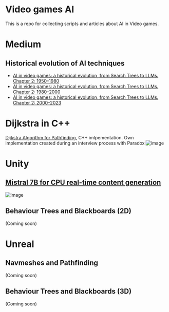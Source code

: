 # Video games AI
This is a repo for collecting scripts and articles about AI in Video games.

# Medium
## Historical evolution of AI techniques
- [AI in video games: a historical evolution, from Search Trees to LLMs. Chapter 2: 1950–1980](https://medium.com/@jjmcarrascosa/ai-in-video-games-a-historical-evolution-from-search-trees-to-llms-chapter-1-1950-1980-f3b04d6e9dc8)
- [AI in video games: a historical evolution, from Search Trees to LLMs. Chapter 2: 1980–2000](https://medium.com/@jjmcarrascosa/ai-in-video-games-a-historical-evolution-from-search-trees-to-llms-chapter-2-1980-2000-341bc31860d9)
- [AI in video games: a historical evolution, from Search Trees to LLMs. Chapter 2: 2000–2023](https://medium.com/@jjmcarrascosa/ai-in-video-games-a-historical-evolution-from-search-trees-to-llms-chapter-3-2000-2023-ae286c975387)

# Dijkstra in C++
[Dijkstra Algorithm for Pathfinding](https://github.com/josejuanmartinez/videogamesAI/tree/main/DijkstraPathFindingC%2B%2B), C++ imlpementation. Own implementation created during an interview process with Paradox
![image](https://github.com/josejuanmartinez/videogamesAI/assets/36634572/cfa8f50d-ccdd-46f7-a22a-b9c96055e124)

# Unity
## [Mistral 7B for CPU real-time content generation](https://github.com/josejuanmartinez/videogamesAI/tree/main/Mistral7BForUnity)
![image](https://github.com/josejuanmartinez/videogamesAI/assets/36634572/8d12f4d9-a230-4386-a08e-c2fb8a67aaf7)

## Behaviour Trees and Blackboards (2D)
(Coming soon)

# Unreal
## Navmeshes and Pathfinding
(Coming soon)
## Behaviour Trees and Blackboards (3D)
(Coming soon)


